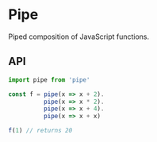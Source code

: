 # Pipe

Piped composition of JavaScript functions.


## API

```js
import pipe from 'pipe'
```

```js
const f = pipe(x => x + 2).
          pipe(x => x * 2).
          pipe(x => x + 4).
          pipe(x => x + x)

f(1) // returns 20
```

